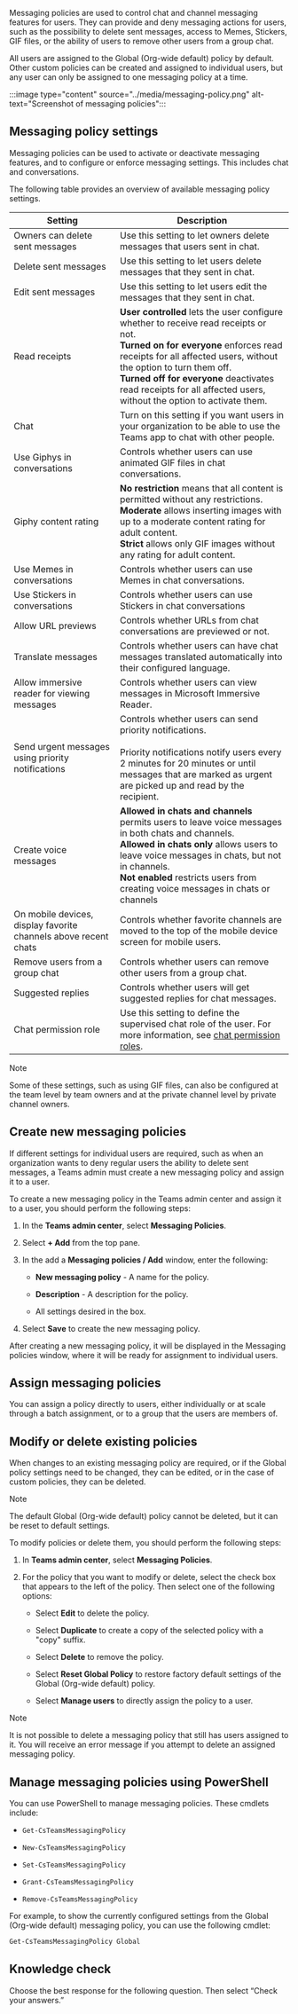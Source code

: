 Messaging policies are used to control chat and channel messaging features for users. They can provide and deny messaging actions for users, such as the possibility to delete sent messages, access to Memes, Stickers, GIF files, or the ability of users to remove other users from a group chat.

All users are assigned to the Global (Org-wide default) policy by default. Other custom policies can be created and assigned to individual users, but any user can only be assigned to one messaging policy at a time.

:::image type="content" source="../media/messaging-policy.png" alt-text="Screenshot of messaging policies":::


## Messaging policy settings

Messaging policies can be used to activate or deactivate messaging features, and to configure or enforce messaging settings. This includes chat and conversations. 

The following table provides an overview of available messaging policy settings.
 

| **Setting**  | **Description**                                              |
|-----------|----------------|
| Owners can delete sent messages                                 | Use this setting to let owners delete messages that users sent in chat.                                      |
| Delete sent messages  | Use this setting to let users delete messages that they sent in chat.|
| Edit sent messages   | Use this setting to let users edit the messages that they sent in chat.|
| Read receipts| **User controlled** lets the user configure whether to receive read receipts or not.<br/> **Turned on for everyone** enforces read receipts for all affected users, without the option to turn them off. <br/> **Turned off for everyone** deactivates read receipts for all affected users, without the option to activate them. |
| Chat         |  Turn on this setting if you want users in your organization to be able to use the Teams app to chat with other people. |
| Use Giphys in conversations                                     | Controls whether users can use animated GIF files in chat conversations.                              |
| Giphy content rating                                            | **No restriction** means that all content is permitted without any restrictions. <br/> **Moderate** allows inserting images with up to a moderate content rating for adult content. <br/> **Strict** allows only GIF images without any rating for adult content.      |
| Use Memes in conversations                                      | Controls whether users can use Memes in chat conversations.                                                 |
| Use Stickers in conversations                                   | Controls whether users can use Stickers in chat conversations                                               |
| Allow URL previews                                              | Controls whether URLs from chat conversations are previewed or not.                                         |
| Translate messages| Controls whether users can have chat messages translated automatically into their configured language.      |
| Allow immersive reader for viewing messages                     | Controls whether users can view messages in Microsoft Immersive Reader.                                     |
| Send urgent messages using priority notifications   | Controls whether users can send priority notifications. <br/><br/> Priority notifications notify users every 2 minutes for 20 minutes or until messages that are marked as urgent are picked up and read by the recipient.    |
| Create voice messages                                         | **Allowed in chats and channels** permits users to leave voice messages in both chats and channels.<br/> **Allowed in chats only** allows users to leave voice messages in chats, but not in channels. <br/> **Not enabled** restricts users from creating voice messages in chats or channels                         |
| On mobile devices, display favorite channels above recent chats | Controls whether favorite channels are moved to the top of the mobile device screen for mobile users.       |
| Remove users from a group chat                  | Controls whether users can remove other users from a group chat.     |
|Suggested replies | Controls whether users will get suggested replies for chat messages.|
|Chat permission role|Use this setting to define the supervised chat role of the user. For more information, see [chat permission roles](https://docs.microsoft.com/microsoftteams/supervise-chats-edu?azure-portal=true&#define-chat-permission-roles-for-each-user-in-your-environment). |


> [!NOTE]
> Some of these settings, such as using GIF files, can also be configured at the team level by team owners and at the private channel level by private channel owners.
 

## Create new messaging policies

If different settings for individual users are required, such as when an organization wants to deny regular users the ability to delete sent messages, a Teams admin must create a new messaging policy and assign it to a user.

To create a new messaging policy in the Teams admin center and assign it to a user, you should perform the following steps: 

1. In the **Teams admin center**, select **Messaging Policies**.

2. Select **+ Add** from the top pane.

3. In the add a **Messaging policies / Add** window, enter the following:

	- **New messaging policy** - A name for the policy.

	- **Description** - A description for the policy.

	- All settings desired in the box.

4. Select **Save** to create the new messaging policy.

After creating a new messaging policy, it will be displayed in the Messaging policies window, where it will be ready for assignment to individual users. 

## Assign messaging policies

You can assign a policy directly to users, either individually or at scale through a batch assignment, or to a group that the users are members of.
 
## Modify or delete existing policies

When changes to an existing messaging policy are required, or if the Global policy settings need to be changed, they can be edited, or in the case of custom policies, they can be deleted.

> [!NOTE]
> The default Global (Org-wide default) policy cannot be deleted, but it can be reset to default settings.


To modify policies or delete them, you should perform the following steps: 

 
1. In **Teams admin center**, select **Messaging Policies**.

2. For the policy that you want to modify or delete, select the check box that appears to the left of the policy. Then select one of the following options:

	- Select **Edit** to delete the policy.

	- Select **Duplicate** to create a copy of the selected policy with a "copy" suffix.

	- Select **Delete** to remove the policy.

	- Select **Reset Global Policy** to restore factory default settings of the Global (Org-wide default) policy.

	- Select **Manage users** to directly assign the policy to a user.
 

> [!NOTE]
> It is not possible to delete a messaging policy that still has users assigned to it. You will receive an error message if you attempt to delete an assigned messaging policy.


## Manage messaging policies using PowerShell

You can use PowerShell to manage messaging policies. These cmdlets include:


- ```Get-CsTeamsMessagingPolicy```

- ```New-CsTeamsMessagingPolicy```

- ```Set-CsTeamsMessagingPolicy```

- ```Grant-CsTeamsMessagingPolicy```

- ```Remove-CsTeamsMessagingPolicy```
 

For example, to show the currently configured settings from the Global (Org-wide default) messaging policy, you can use the following cmdlet:

```PowerShell
Get-CsTeamsMessagingPolicy Global
```


## Knowledge check

Choose the best response for the following question. Then select “Check your answers.”